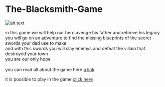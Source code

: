 # The-Blacksmith-Game

![alt text](https://www.startupdonut.co.uk/sites/default/files/styles/landing_pages_lists_500/public/production%20image/blacksmith.jpg?itok=f3AaPrf0)

in this game we will help our hero avenge his father and retrieve his legacy \
you will go on an adventure to find the missing blueprints of the secret swords your dad use to make \
and with this swords you will slay enemys and defeat the villain that destroyed your town\
you are our only hope\
\
you can read all about the game here [a link](https://github.com/Game-Dev-Project/The-Blacksmith-Game/blob/main/The%20blacksmith.pdf)

it is possible to play in the game [click here](https://a-team-3.itch.io/the-black-smith)
